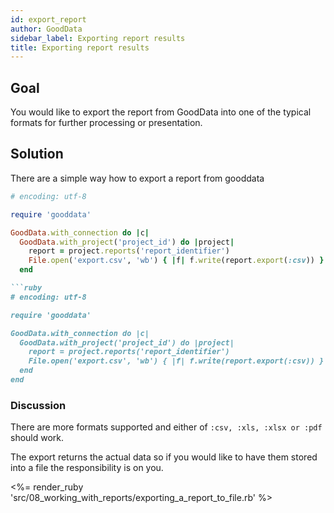 ```yaml
---
id: export_report
author: GoodData
sidebar_label: Exporting report results
title: Exporting report results
---
```


Goal
-------

You would like to export the report from GoodData into one of the
typical formats for further processing or presentation.

Solution
--------

There are a simple way how to export a report from gooddata


```ruby
# encoding: utf-8

require 'gooddata'

GoodData.with_connection do |c|
  GoodData.with_project('project_id') do |project|
    report = project.reports('report_identifier')
    File.open('export.csv', 'wb') { |f| f.write(report.export(:csv)) }
  end

```ruby
# encoding: utf-8

require 'gooddata'

GoodData.with_connection do |c|
  GoodData.with_project('project_id') do |project|
    report = project.reports('report_identifier')
    File.open('export.csv', 'wb') { |f| f.write(report.export(:csv)) }
  end
end
```

### Discussion

There are more formats supported and either of
`:csv, :xls, :xlsx or :pdf` should work.

The export returns the actual data so if you would like to have them
stored into a file the responsibility is on you.

&lt;%= render\_ruby
'src/08\_working\_with\_reports/exporting\_a\_report\_to\_file.rb' %&gt;
